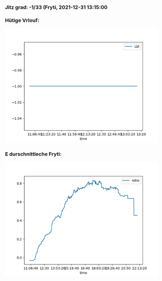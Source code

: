### Jitz grad: -1/33 (Fryti, 2021-12-31 13:15:00

### Hütige Vrlouf:
![Graph](Today.png)

### E durschnittleche Fryti:
![Graph](Fryti.png)
